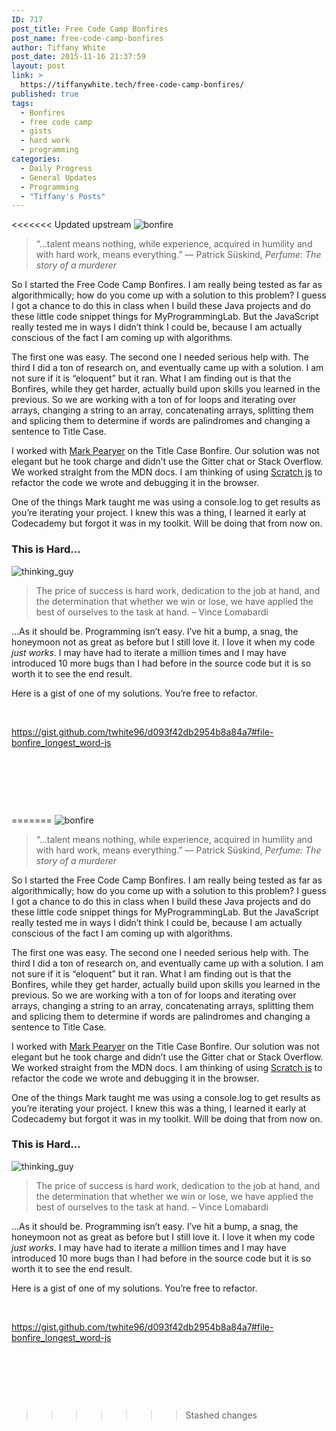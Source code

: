 ```yaml
---
ID: 717
post_title: Free Code Camp Bonfires
post_name: free-code-camp-bonfires
author: Tiffany White
post_date: 2015-11-16 21:37:59
layout: post
link: >
  https://tiffanywhite.tech/free-code-camp-bonfires/
published: true
tags:
  - Bonfires
  - free code camp
  - gists
  - hard work
  - programming
categories:
  - Daily Progress
  - General Updates
  - Programming
  - "Tiffany's Posts"
---
```

<<<<<<< Updated upstream
<img src="http://helloburgh.me/wp-content/uploads/2015/11/wpid-0G7N1L3G2F.jpg" alt="bonfire" />
<blockquote>“…talent means nothing, while experience, acquired in humility and with hard work, means everything.”
― Patrick Süskind, <em>Perfume: The story of a murderer</em></blockquote>
So I started the Free Code Camp Bonfires. I am really being tested as far as algorithmically; how do you come up with a solution to this problem? I guess I got a chance to do this in class when I build these Java projects and do these little code snippet things for MyProgrammingLab. But the JavaScript really tested me in ways I didn’t think I could be, because I am actually conscious of the fact I am coming up with algorithms.

The first one was easy. The second one I needed serious help with. The third I did a ton of research on, and eventually came up with a solution. I am not sure if it is “eloquent” but it ran. What I am finding out is that the Bonfires, while they get harder, actually build upon skills you learned in the previous. So we are working with a ton of for loops and iterating over arrays, changing a string to an array, concatenating arrays, splitting them and splicing them to determine if words are palindromes and changing a sentence to Title Case.

I worked with <a href="https://www.twitter.com/marcusp619">Mark Pearyer</a> on the Title Case Bonfire. Our solution was not elegant but he took charge and didn’t use the Gitter chat or Stack Overflow. We worked straight from the MDN docs. I am thinking of using <a href="https://chrome.google.com/webstore/detail/scratch-js/alploljligeomonipppgaahpkenfnfkn?hl=en-US">Scratch js</a> to refactor the code we wrote and debugging it in the browser.

One of the things Mark taught me was using a console.log to get results as you’re iterating your project. I knew this was a thing, I learned it early at Codecademy but forgot it was in my toolkit. Will be doing that from now on.
<h3>This is Hard…</h3>
<img src="http://helloburgh.me/wp-content/uploads/2015/11/wpid-X8I9SUI6DZ.jpg" alt="thinking_guy" />
<blockquote>The price of success is hard work, dedication to the job at hand, and the determination that whether we win or lose, we have applied the best of ourselves to the task at hand. – Vince Lomabardi</blockquote>
…As it should be. Programming isn’t easy. I’ve hit a bump, a snag, the honeymoon not as great as before but I still love it. I love it when my code <em>just works</em>. I may have had to iterate a million times and I may have introduced 10 more bugs than I had before in the source code but it is so worth it to see the end result.

Here is a gist of one of my solutions. You’re free to refactor.

&nbsp;

https://gist.github.com/twhite96/d093f42db2954b8a84a7#file-bonfire_longest_word-js

&nbsp;

&nbsp;

&nbsp;

=======
<img src="http://helloburgh.me/wp-content/uploads/2015/11/wpid-0G7N1L3G2F.jpg" alt="bonfire" />
<blockquote>“…talent means nothing, while experience, acquired in humility and with hard work, means everything.”
― Patrick Süskind, <em>Perfume: The story of a murderer</em></blockquote>
So I started the Free Code Camp Bonfires. I am really being tested as far as algorithmically; how do you come up with a solution to this problem? I guess I got a chance to do this in class when I build these Java projects and do these little code snippet things for MyProgrammingLab. But the JavaScript really tested me in ways I didn’t think I could be, because I am actually conscious of the fact I am coming up with algorithms.

The first one was easy. The second one I needed serious help with. The third I did a ton of research on, and eventually came up with a solution. I am not sure if it is “eloquent” but it ran. What I am finding out is that the Bonfires, while they get harder, actually build upon skills you learned in the previous. So we are working with a ton of for loops and iterating over arrays, changing a string to an array, concatenating arrays, splitting them and splicing them to determine if words are palindromes and changing a sentence to Title Case.

I worked with <a href="https://www.twitter.com/marcusp619">Mark Pearyer</a> on the Title Case Bonfire. Our solution was not elegant but he took charge and didn’t use the Gitter chat or Stack Overflow. We worked straight from the MDN docs. I am thinking of using <a href="https://chrome.google.com/webstore/detail/scratch-js/alploljligeomonipppgaahpkenfnfkn?hl=en-US">Scratch js</a> to refactor the code we wrote and debugging it in the browser.

One of the things Mark taught me was using a console.log to get results as you’re iterating your project. I knew this was a thing, I learned it early at Codecademy but forgot it was in my toolkit. Will be doing that from now on.
<h3>This is Hard…</h3>
<img src="http://helloburgh.me/wp-content/uploads/2015/11/wpid-X8I9SUI6DZ.jpg" alt="thinking_guy" />
<blockquote>The price of success is hard work, dedication to the job at hand, and the determination that whether we win or lose, we have applied the best of ourselves to the task at hand. – Vince Lomabardi</blockquote>
…As it should be. Programming isn’t easy. I’ve hit a bump, a snag, the honeymoon not as great as before but I still love it. I love it when my code <em>just works</em>. I may have had to iterate a million times and I may have introduced 10 more bugs than I had before in the source code but it is so worth it to see the end result.

Here is a gist of one of my solutions. You’re free to refactor.

&nbsp;

https://gist.github.com/twhite96/d093f42db2954b8a84a7#file-bonfire_longest_word-js

&nbsp;

&nbsp;

&nbsp;

>>>>>>> Stashed changes
&nbsp;